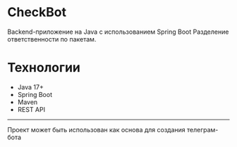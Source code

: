 # CheckBot
Backend-приложение на Java с использованием Spring Boot
Разделение ответственности по пакетам.

# Технологии
- Java 17+
- Spring Boot
- Maven
- REST API
________________________________________________________________________________
Проект может быть использован как основа для создания телеграм-бота
